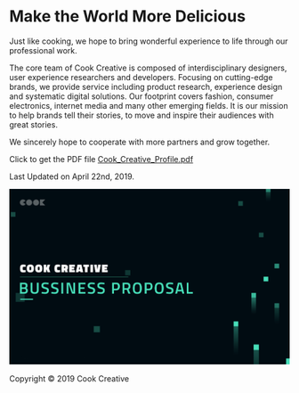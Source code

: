 # Make the World More Delicious
Just like cooking, we hope to bring wonderful experience to life through our professional work.

The core team of Cook Creative is composed of interdisciplinary designers, user experience researchers and developers. Focusing on cutting-edge brands, we provide service including product research, experience design and systematic digital solutions. Our footprint covers fashion, consumer electronics, internet media and many other emerging fields. It is our mission to help brands tell their stories, to move and inspire their audiences with great stories.

We sincerely hope to cooperate with more partners and grow together.

Click to get the PDF file   [Cook_Creative_Profile.pdf](https://zihaolu.io/CookCreativeProfile/Cook_Creative_Profile.pdf)

Last Updated on April 22nd, 2019.

![image](https://raw.githubusercontent.com/ZihaoLu/CookCreativeProfile/master/Cook_Creative_Profile_Cover.jpg)

Copyright © 2019 Cook Creative
